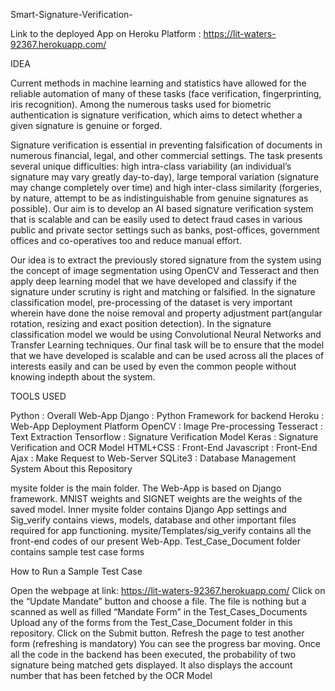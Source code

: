 Smart-Signature-Verification-

Link to the deployed App on Heroku Platform : https://lit-waters-92367.herokuapp.com/

IDEA

Current methods in machine learning and statistics have allowed for the reliable automation of many of these tasks (face verification, fingerprinting, iris recognition). Among the numerous tasks used for biometric authentication is signature verification, which aims to detect whether a given signature is genuine or forged.

Signature verification is essential in preventing falsification of documents in numerous financial, legal, and other commercial settings. The task presents several unique difficulties: high intra-class variability (an individual’s signature may vary greatly day-to-day), large temporal variation (signature may change completely over time) and high inter-class similarity (forgeries, by nature, attempt to be as indistinguishable from genuine signatures as possible). Our aim is to develop an AI based signature verification system that is scalable and can be easily used to detect fraud cases in various public and private sector settings such as banks, post-offices, government offices and co-operatives too and reduce manual effort.

Our idea is to extract the previously stored signature from the system using the concept of image segmentation using OpenCV and Tesseract and then apply deep learning model that we have developed and classify if the signature under scrutiny is right and matching or falsified. In the signature classification model, pre-processing of the dataset is very important wherein have done the noise removal and property adjustment part(angular rotation, resizing and exact position detection). In the signature classification model we would be using Convolutional Neural Networks and Transfer Learning techniques. Our final task will be to ensure that the model that we have developed is scalable and can be used across all the places of interests easily and can be used by even the common people without knowing indepth about the system.

TOOLS USED

Python : Overall Web-App
Django : Python Framework for backend
Heroku : Web-App Deployment Platform
OpenCV : Image Pre-processing
Tesseract : Text Extraction
Tensorflow : Signature Verification Model
Keras : Signature Verification and OCR Model
HTML+CSS : Front-End
Javascript : Front-End
Ajax : Make Request to Web-Server
SQLite3 : Database Management System
About this Repository

mysite folder is the main folder. The Web-App is based on Django framework. MNIST weights and SIGNET weights are the weights of the saved model. Inner mysite folder contains Django App settings and Sig_verify contains views, models, database and other important files required for app functioning. mysite/Templates/sig_verify contains all the front-end codes of our present Web-App. Test_Case_Document folder contains sample test case forms



How to Run a Sample Test Case

Open the webpage at link: https://lit-waters-92367.herokuapp.com/
Click on the “Update Mandate” button and choose a file. The file is nothing but a scanned as well as filled “Mandate Form” in the Test_Cases_Documents
Upload any of the forms from the Test_Case_Document folder in this repository. Click on the Submit button. Refresh the page to test another form (refreshing is mandatory)
You can see the progress bar moving. Once all the code in the backend has been executed, the probability of two signature being matched gets displayed. It also displays the account number that has been fetched by the OCR Model
